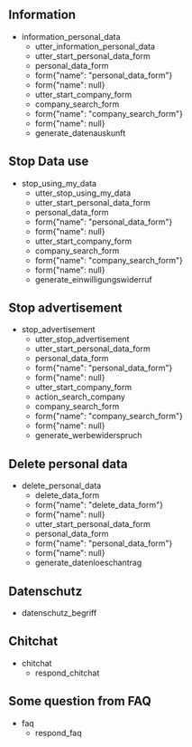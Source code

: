 ## Information
* information_personal_data
  - utter_information_personal_data
  - utter_start_personal_data_form
  - personal_data_form                   
  - form{"name": "personal_data_form"}   
  - form{"name": null}    
  - utter_start_company_form
  - company_search_form
  - form{"name": "company_search_form"}
  - form{"name": null}
  - generate_datenauskunft

## Stop Data use
* stop_using_my_data
  - utter_stop_using_my_data
  - utter_start_personal_data_form
  - personal_data_form                   
  - form{"name": "personal_data_form"}   
  - form{"name": null}    
  - utter_start_company_form
  - company_search_form
  - form{"name": "company_search_form"}
  - form{"name": null}
  - generate_einwilligungswiderruf

## Stop advertisement
* stop_advertisement
  - utter_stop_advertisement
  - utter_start_personal_data_form
  - personal_data_form                   
  - form{"name": "personal_data_form"}   
  - form{"name": null}    
  - utter_start_company_form
  - action_search_company
  - company_search_form
  - form{"name": "company_search_form"}
  - form{"name": null}
  - generate_werbewiderspruch

## Delete personal data
* delete_personal_data
  - delete_data_form                  
  - form{"name": "delete_data_form"}   
  - form{"name": null}    
  - utter_start_personal_data_form
  - personal_data_form                   
  - form{"name": "personal_data_form"}   
  - form{"name": null}
  - generate_datenloeschantrag

## Datenschutz
* datenschutz_begriff

## Chitchat
  * chitchat
    - respond_chitchat

## Some question from FAQ
  * faq
    - respond_faq

<!-- ## Nutzerdaten
* name
  - utter_ask_name
* email
  - utter_ask_email
* kundennummer
  - utter_ask_kundennummer
* anschrift
  - utter_ask_anschrift
* plz
  - utter_ask_plz
* stadt
  - utter_ask_stadt
* land
  - utter_ask_land -->

